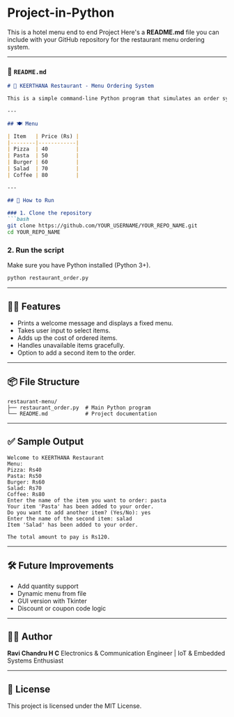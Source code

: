 # Project-in-Python

 This is a hotel menu end to end Project
 Here's a **README.md** file you can include with your GitHub repository for the restaurant menu ordering system.

---

### 📄 `README.md`

````markdown
# 🧾 KEERTHANA Restaurant - Menu Ordering System

This is a simple command-line Python program that simulates an order system for a restaurant. Users can select items from a menu and get the total bill.

---

## 🍽️ Menu

| Item   | Price (Rs) |
|--------|------------|
| Pizza  | 40         |
| Pasta  | 50         |
| Burger | 60         |
| Salad  | 70         |
| Coffee | 80         |

---

## 🚀 How to Run

### 1. Clone the repository
```bash
git clone https://github.com/YOUR_USERNAME/YOUR_REPO_NAME.git
cd YOUR_REPO_NAME
````

### 2. Run the script

Make sure you have Python installed (Python 3+).

```bash
python restaurant_order.py
```

---

## 👨‍🍳 Features

* Prints a welcome message and displays a fixed menu.
* Takes user input to select items.
* Adds up the cost of ordered items.
* Handles unavailable items gracefully.
* Option to add a second item to the order.

---

## 📦 File Structure

```
restaurant-menu/
├── restaurant_order.py  # Main Python program
└── README.md            # Project documentation
```

---

## ✅ Sample Output

```
Welcome to KEERTHANA Restaurant
Menu:
Pizza: Rs40
Pasta: Rs50
Burger: Rs60
Salad: Rs70
Coffee: Rs80
Enter the name of the item you want to order: pasta
Your item 'Pasta' has been added to your order.
Do you want to add another item? (Yes/No): yes
Enter the name of the second item: salad
Item 'Salad' has been added to your order.

The total amount to pay is Rs120.
```

---

## 🛠️ Future Improvements

* Add quantity support
* Dynamic menu from file
* GUI version with Tkinter
* Discount or coupon code logic

---

## 🧑‍💻 Author

**Ravi Chandru H C**
Electronics & Communication Engineer | IoT & Embedded Systems Enthusiast

---

## 📜 License

This project is licensed under the MIT License.

```

